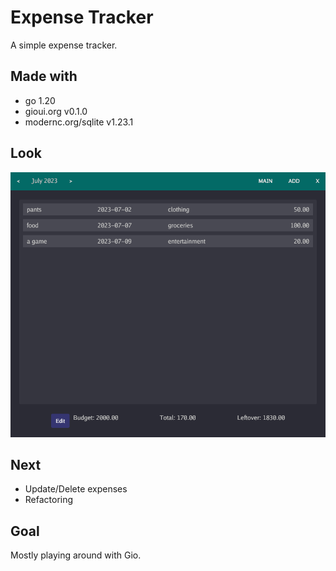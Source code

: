 # Expense Tracker
A simple expense tracker.

## Made with
- go 1.20
- gioui.org v0.1.0
- modernc.org/sqlite v1.23.1

## Look
![](./expense_tracker.png)

## Next
- Update/Delete expenses
- Refactoring

## Goal
Mostly playing around with Gio.
